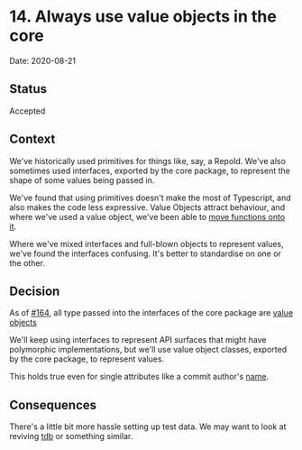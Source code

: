 # 14. Always use value objects in the core

Date: 2020-08-21

## Status

Accepted

## Context

We've historically used primitives for things like, say, a RepoId. We've also sometimes used interfaces, exported by the core package, to represent the shape of some values being passed in.

We've found that using primitives doesn't make the most of Typescript, and also makes the code less expressive. Value Objects attract behaviour, and where we've used a value object, we've been able to [move functions onto it](https://github.com/SmartBear/git-en-boite/commit/45535197ddfec39539d2c2cff906dd354750cbce).

Where we've mixed interfaces and full-blown objects to represent values, we've found the interfaces confusing. It's better to standardise on one or the other.

## Decision

As of [#164](https://github.com/SmartBear/git-en-boite/issues/164), all type passed into the interfaces of the core package are [value objects](https://www.martinfowler.com/bliki/ValueObject.html)

We'll keep using interfaces to represent API surfaces that might have polymorphic implementations, but we'll use value object classes, exported by the core package, to represent values.

This holds true even for single attributes like a commit author's [name](https://github.com/SmartBear/git-en-boite/blob/639b40ab3bb3dd1668e4efc6803bc9779ffb1801/packages/core/src/author.ts#L9).

## Consequences

There's a little bit more hassle setting up test data. We may want to look at reviving [tdb](https://github.com/mattwynne/tdb/) or something similar.
